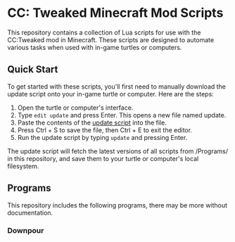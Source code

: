 # CC: Tweaked Minecraft Mod Scripts

This repository contains a collection of Lua scripts for use with the CC:Tweaked mod in Minecraft. These scripts are designed to automate various tasks when used with in-game turtles or computers.

## Quick Start

To get started with these scripts, you'll first need to manually download the update script onto your in-game turtle or computer. Here are the steps:

1. Open the turtle or computer's interface.
2. Type `edit update` and press Enter. This opens a new file named update.
3. Paste the contents of the [update script]() into the file.
4. Press Ctrl + S to save the file, then Ctrl + E to exit the editor.
5. Run the update script by typing `update` and pressing Enter.

The update script will fetch the latest versions of all scripts from /Programs/ in this repository, and save them to your turtle or computer's local filesystem.

## Programs

This repository includes the following programs, there may be more without documentation.

### Downpour


